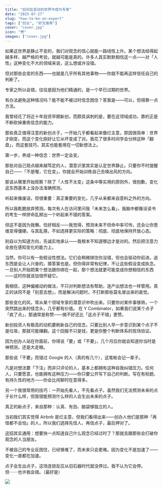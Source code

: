 ```yaml
---
title: "如何在变动的世界中成为专家"
date: "2025-07-27"
slug: "how-to-be-an-expert"
tags: ["创业", "好文推荐"]
cover: "cover.jpg"
icon: "😎"
images: ["cover.jpg"]
---
```

如果这世界是静止不变的，我们对观念的信心就能一路线性上升。某个想法经得起越多样、越严格的考验，就越可能是真的。许多人其实默默相信这一点——对「人性」这种变化不大的领域来说，这么想或许没错。



但对那些会变的东西——也就是几乎所有其他事物——你就不能再这样信任自己的判断了。



专家之所以会错，往往是因为他们精通的，是一个早已过期的世界。



有办法避免这种情况吗？能不能不被过时信念困住？答案是——可以，但得靠一点方法。



我曾经花了将近十年投资早期新创，而颇具讽刺的是，要在这领域成功，靠的正是不断砍掉重练信念的能力。



那些真正值得注意的新创点子，一开始几乎都看起来像烂主意，原因很简单：世界才刚变，而这个变化刚好让它从坏变成了对。我花了很多时间学会分辨这种「翻盘」，而这套技巧，其实也能套用在一切新想法上。



第一步，养成一种信念：世界一定会变。



那些对自己观点越来越笃定的人，潜意识里其实是认定世界静止。只要你不时提醒自己——「不是喔，它在变」，你就会开始训练自己去嗅出风的方向。



那该从哪里开始观察？除了「人性不太变」这条中等实用的原则外，很抱歉，变化这东西基本上没办法准确预测。



听起来像废话，但很重要：真正重要的变化，几乎从来都来自意料之外的方向。



所以我乾脆放弃预测。每次有人在访问里问我「未来怎么看」，我脑中都像没读书的考生一样拼命乱掰出一个听起来不错的答案。



但这不是因为我懒。恰好相反——我觉得，预测未来不但命中率可怜，还会让你思维变得僵硬。与其乱猜，不如选择更实际的策略：彻底、彻底地保持开放心态。



别自以为知道方向，先诚实地承认——我根本不知道哪边才是对的。然后把注意力全放在感知变化的能力上。



当然，你可以有一些假设性想法。它们会稍微绑住你没错，但也会驱动你前进。追东西是会让人兴奋的，猜答案也是。但你得非常有纪律，不让这些假设变成执念。
一旦别人开始把某个想法跟你绑在一起，那个想法就更可能变成你想相信的东西——这时你就该加倍怀疑它。



我相信，这种偏被动的做法，不只对判断想法有帮助，连产出想法也一样管用。真正的诀窍不是「刻意去想」，而是解决问题时，不打断那些莫名冒出来的直觉。



那些变化的风，常从某个领域专家的潜意识中吹出来。只要你对某件事够熟，一个突然跳出来的怪念头，几乎都有价值。
在 Y Combinator，如果我们说某个点子「疯了点」，那通常是称赞——搞不好还比「这点子不错」更赞。



新创投资人有极高的动机要刷新自己的信念。只要比别人早一步意识到某个点子不是垃圾，那就可能赚翻。这个回报不只是钱，更是你整个判断体系的现场验证。



因为创办人站在你面前，你得说「要」或「不要」，几个月后你就会知道你当时是神预测，还是大走眼。



那些说「不要」而错过 Google 的人（真的有几个），这笔帐会记一辈子。



凡是对想法要「下注」而非只评论的人，基本上都拥有这种自我纠错压力。任何人，只要愿意，也能拥有这种压力——你只要公开写下自己的判断。写在有标题、有持久性的地方——你会比闲聊时在意得多。



另一个我很常用的技巧：一开始先看人，不先看点子。虽然我们无法预测未来的点子长什么样，但我很能预测什么样的人会生出未来的点子。



真正的新点子，来自那种：认真、有劲、脑袋够独立的人。



当初我们其实觉得 Airbnb 是烂主意，但我们看得出来——创办人他们是那种「再怪都不会怕」的人，所以我们选择先信人、再信点子，最后押对了。



这招其实通用：想要快一点知道自己什么观念已经过时了？那就去跟那些会打破你观念的人当朋友。



不被自己的专业反困住，已经够难了，而未来只会更难。因为变化不是加速了——变化一直都在加速。



点子会生出点子，这场连锁反应从旧石器时代就没停过。我不认为它会停。
但⋯⋯也许我会错。（最好是）




![](https://prod-files-secure.s3.us-west-2.amazonaws.com/112d0858-5090-4d34-a606-b75eb8d65fd2/46476355-9cf3-4e99-9b7a-3531bc426380/1000202064.png?X-Amz-Algorithm=AWS4-HMAC-SHA256&X-Amz-Content-Sha256=UNSIGNED-PAYLOAD&X-Amz-Credential=ASIAZI2LB466WGUM7AHW%2F20250729%2Fus-west-2%2Fs3%2Faws4_request&X-Amz-Date=20250729T042400Z&X-Amz-Expires=3600&X-Amz-Security-Token=IQoJb3JpZ2luX2VjEHUaCXVzLXdlc3QtMiJHMEUCIBVmeKoeZWbBq%2Fs8%2BDiw87JcwdZSj12omU1kJd%2Fn5hVpAiEApKauvtXygwxLKoGD1%2Bky6bOd7kXg5yftsjr5p5sbpSgqiAQInf%2F%2F%2F%2F%2F%2F%2F%2F%2F%2FARAAGgw2Mzc0MjMxODM4MDUiDJZw1r35IdagHDPdeSrcA6iDqRe%2BLLNiz509jaVVdy0ew68%2BR%2FkWouSUy0gpEUhnd9yy5az3nrGzor7Mn6WQKubmNpMNl0mJm5bOv%2Fq0J9K23nmEgWqXBQ4hxCMz4dXb3LfxS9lPsCdfSq0BS2ux2eKeasF1Fbk4y9UCj7Q3VcTd23dxngVdnI06CW7nVOWB6tOPhgr7WG8wmhsQxpNXrhdRnbFZV0%2FXYWOkhqg2nzlHWtkJCBsIrQp4gRDNsrkebLYSZGDHEmIsJKm%2B1OyRB09seH00cdZF5MqeyRl5WBb6VLs7q%2B0hgVH02j77IVjmc89mO9sdVnANlHi%2BSWdsIjb7u%2FOY2PxTexx3F8STIddQdxjXnLD%2FKEQFkCPZEcCwWE7LGy9EwqMMGDEazfvln%2Bo%2BPeOLxT79afqv1A5SICQiDouDOUEdYS%2B3mQxTKW8yIQ1J9s9YBTQK9Jq0r0cnkWwy%2FNqUsE48xZFhMF6w%2F2P74H9m39ViuGyIexMdfNnb6i2k4SSIWX4EZ1rlH1sZ%2BqR6xQrauQ4eyFiL6YvWulZDRGcd0UEpSH8xJC%2FTsAzaTndCww5caJZ7sHPQz9BbZDzclH1O6YERuTVt3sKr9TyCChkNLHKVWDtur9R9nmpXeXSRfYsMeWkvqIdZMNaXocQGOqUBIM6xCuKBtv9TAGucCgNjGaeFPTykOlP4UdFBxHjPjioQv4NkL0kPeW3KunUB4QPv03pGmVaN3NNawWWiFmhXqWkHDEnx8AD4p532nVZnRhp%2FMUzkSbFt0OCjJ44xN9xHXynanGH083Vwohuidm6VU1b4hEHEeC31FQg%2FIN9RNgJx7nLdTZS6nPc0BerbFuSeyfx1au8S0V7cFfRMOgpsCmG3ZKow&X-Amz-Signature=bcbc38b2ae9e9dc59cb2eb171c3ed87b0d7169ad9bd8ed3459daf5f17be534fd&X-Amz-SignedHeaders=host&x-amz-checksum-mode=ENABLED&x-id=GetObject)

